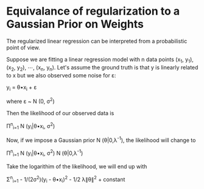 # Equivalance of regularization to a Gaussian Prior on Weights

The regularized linear regression can be interpreted from a probabilistic point of view.

Suppose we are fitting a linear regression model with n data points (x<sub>1</sub>, y<sub>1</sub>), (x<sub>2</sub>, y<sub>2</sub>), ⋯, (x<sub>n</sub>, y<sub>n</sub>). Let's assume the ground truth is that y is linearly related to x but we also observed some noise for ε:

y<sub>i</sub> = θ•x<sub>i</sub> + ε

where ε ~ N (0, σ<sup>2</sup>)

Then the likelihood of our observed data is

Π<sup>n</sup><sub>i=1</sub> N (y<sub>i</sub>|θ•x<sub>i</sub>, σ<sup>2</sup>)

Now, if we impose a Gaussian prior N (θ|0,λ<sup>-1</sup>), the likelihood will change to

Π<sup>n</sup><sub>i=1</sub> N (y<sub>i</sub>|θ•x<sub>i</sub>, σ<sup>2</sup>) N (θ|0,λ<sup>-1</sup>)

Take the logarithim of the likelihood, we will end up with

Σ<sup>n</sup><sub>i=1</sub> - 1/(2σ<sup>2</sup>)(y<sub>i</sub> - θ•x<sub>i</sub>)<sup>2</sup> - 1/2 λ∥θ∥<sup>2</sup> + constant
